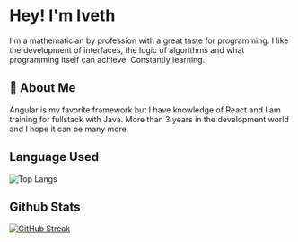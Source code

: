 
# Hey! I'm Iveth

I'm a mathematician by profession with a great taste for programming. I like the development of interfaces, the logic of algorithms and what programming itself can achieve. Constantly learning.


## 🚀 About Me
Angular is my favorite framework but I have knowledge of React and I am training for fullstack with Java. More than 3 years in the development world and I hope it can be many more.

## Language Used

![Top Langs](https://github-readme-stats.vercel.app/api/top-langs/?username=ivetharc&layout=compact)

## Github Stats

[![GitHub Streak](https://github-readme-streak-stats.herokuapp.com?user=ivetharc&theme=dark)](https://git.io/streak-stats)

